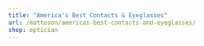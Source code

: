```yaml
---
title: "America's Best Contacts & Eyeglasses"
url: /matteson/americas-best-contacts-and-eyeglasses/
shop: optician
---
```


